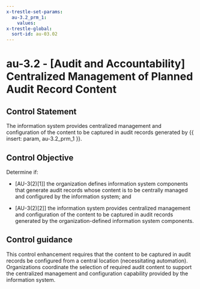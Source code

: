 ```yaml
---
x-trestle-set-params:
  au-3.2_prm_1:
    values:
x-trestle-global:
  sort-id: au-03.02
---
```


# au-3.2 - \[Audit and Accountability\] Centralized Management of Planned Audit Record Content

## Control Statement

The information system provides centralized management and configuration of the content to be captured in audit records generated by {{ insert: param, au-3.2_prm_1 }}.

## Control Objective

Determine if:

- \[AU-3(2)[1]\] the organization defines information system components that generate audit records whose content is to be centrally managed and configured by the information system; and

- \[AU-3(2)[2]\] the information system provides centralized management and configuration of the content to be captured in audit records generated by the organization-defined information system components.

## Control guidance

This control enhancement requires that the content to be captured in audit records be configured from a central location (necessitating automation). Organizations coordinate the selection of required audit content to support the centralized management and configuration capability provided by the information system.
